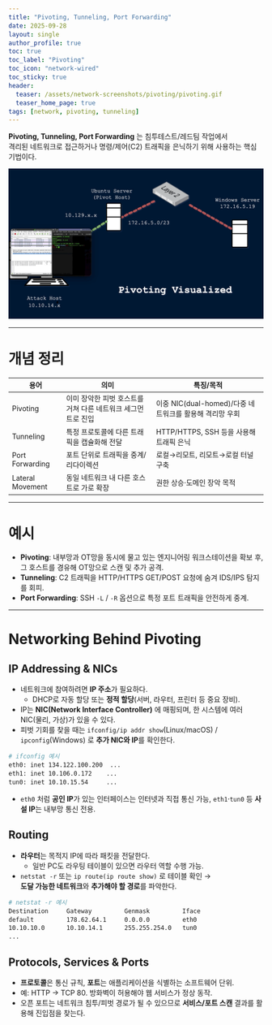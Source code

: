 ```yaml
---
title: "Pivoting, Tunneling, Port Forwarding"
date: 2025-09-28
layout: single
author_profile: true
toc: true
toc_label: "Pivoting"
toc_icon: "network-wired"
toc_sticky: true
header:
  teaser: /assets/network-screenshots/pivoting/pivoting.gif
  teaser_home_page: true
tags: [network, pivoting, tunneling]
---
```


**Pivoting, Tunneling, Port Forwarding** 는 침투테스트/레드팀 작업에서  
격리된 네트워크로 접근하거나 명령/제어(C2) 트래픽을 은닉하기 위해 사용하는 핵심 기법이다.

![Pivoting Visualized](/assets/network-screenshots/pivoting/pivoting.gif)

---

# 개념 정리

| 용어 | 의미 | 특징/목적 |
|------|-----------|-----------|
| Pivoting | 이미 장악한 피벗 호스트를 거쳐 다른 네트워크 세그먼트로 진입 | 이중 NIC(dual-homed)/다중 네트워크를 활용해 격리망 우회 |
| Tunneling | 특정 프로토콜에 다른 트래픽을 캡슐화해 전달 | HTTP/HTTPS, SSH 등을 사용해 트래픽 은닉 |
| Port Forwarding | 포트 단위로 트래픽을 중계/리다이렉션 | 로컬→리모트, 리모트→로컬 터널 구축 |
| Lateral Movement | 동일 네트워크 내 다른 호스트로 가로 확장 | 권한 상승·도메인 장악 목적 |

---

# 예시

- **Pivoting**: 내부망과 OT망을 동시에 물고 있는 엔지니어링 워크스테이션을 확보 후, 그 호스트를 경유해 OT망으로 스캔 및 추가 공격.
- **Tunneling**: C2 트래픽을 HTTP/HTTPS GET/POST 요청에 숨겨 IDS/IPS 탐지를 회피.
- **Port Forwarding**: SSH `-L` / `-R` 옵션으로 특정 포트 트래픽을 안전하게 중계.

---

# Networking Behind Pivoting

## IP Addressing & NICs

- 네트워크에 참여하려면 **IP 주소**가 필요하다.  
  - DHCP로 자동 할당 또는 **정적 할당**(서버, 라우터, 프린터 등 중요 장비).
- IP는 **NIC(Network Interface Controller)** 에 매핑되며, 한 시스템에 여러 NIC(물리, 가상)가 있을 수 있다.
- 피벗 기회를 찾을 때는 `ifconfig/ip addr show`(Linux/macOS) / `ipconfig`(Windows) 로 **추가 NIC와 IP**를 확인한다.

```bash
# ifconfig 예시
eth0: inet 134.122.100.200  ...
eth1: inet 10.106.0.172    ...
tun0: inet 10.10.15.54     ...
```
- `eth0` 처럼 **공인 IP**가 있는 인터페이스는 인터넷과 직접 통신 가능,
  `eth1`·`tun0` 등 **사설 IP**는 내부망 통신 전용.

## Routing

- **라우터**는 목적지 IP에 따라 패킷을 전달한다.  
  - 일반 PC도 라우팅 테이블이 있으면 라우터 역할 수행 가능.
- `netstat -r` 또는 `ip route(ip route show)` 로 테이블 확인 →  
  **도달 가능한 네트워크**와 **추가해야 할 경로**를 파악한다.

```bash
# netstat -r 예시
Destination     Gateway         Genmask         Iface
default         178.62.64.1     0.0.0.0         eth0
10.10.10.0      10.10.14.1      255.255.254.0   tun0
...
```

## Protocols, Services & Ports

- **프로토콜**은 통신 규칙, **포트**는 애플리케이션을 식별하는 소프트웨어 단위.
- 예: HTTP → TCP 80. 방화벽이 허용해야 웹 서비스가 정상 동작.
- 오픈 포트는 네트워크 침투/피벗 경로가 될 수 있으므로 **서비스/포트 스캔** 결과를 활용해 진입점을 찾는다.
